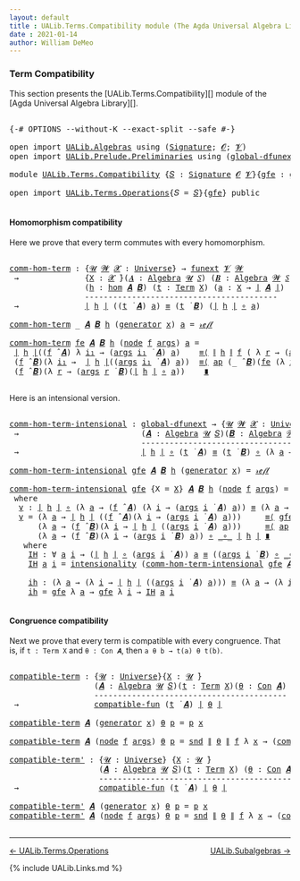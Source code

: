 ```yaml
---
layout: default
title : UALib.Terms.Compatibility module (The Agda Universal Algebra Library)
date : 2021-01-14
author: William DeMeo
---
```


### <a id="term-compatibility">Term Compatibility</a>

This section presents the [UALib.Terms.Compatibility][] module of the [Agda Universal Algebra Library][].

<pre class="Agda">

<a id="320" class="Symbol">{-#</a> <a id="324" class="Keyword">OPTIONS</a> <a id="332" class="Pragma">--without-K</a> <a id="344" class="Pragma">--exact-split</a> <a id="358" class="Pragma">--safe</a> <a id="365" class="Symbol">#-}</a>

<a id="370" class="Keyword">open</a> <a id="375" class="Keyword">import</a> <a id="382" href="UALib.Algebras.html" class="Module">UALib.Algebras</a> <a id="397" class="Keyword">using</a> <a id="403" class="Symbol">(</a><a id="404" href="UALib.Algebras.Signatures.html#1377" class="Function">Signature</a><a id="413" class="Symbol">;</a> <a id="415" href="universes.html#613" class="Generalizable">𝓞</a><a id="416" class="Symbol">;</a> <a id="418" href="universes.html#617" class="Generalizable">𝓥</a><a id="419" class="Symbol">)</a>
<a id="421" class="Keyword">open</a> <a id="426" class="Keyword">import</a> <a id="433" href="UALib.Prelude.Preliminaries.html" class="Module">UALib.Prelude.Preliminaries</a> <a id="461" class="Keyword">using</a> <a id="467" class="Symbol">(</a><a id="468" href="MGS-Subsingleton-Theorems.html#3468" class="Function">global-dfunext</a><a id="482" class="Symbol">)</a>

<a id="485" class="Keyword">module</a> <a id="492" href="UALib.Terms.Compatibility.html" class="Module">UALib.Terms.Compatibility</a> <a id="518" class="Symbol">{</a><a id="519" href="UALib.Terms.Compatibility.html#519" class="Bound">𝑆</a> <a id="521" class="Symbol">:</a> <a id="523" href="UALib.Algebras.Signatures.html#1377" class="Function">Signature</a> <a id="533" href="universes.html#613" class="Generalizable">𝓞</a> <a id="535" href="universes.html#617" class="Generalizable">𝓥</a><a id="536" class="Symbol">}{</a><a id="538" href="UALib.Terms.Compatibility.html#538" class="Bound">gfe</a> <a id="542" class="Symbol">:</a> <a id="544" href="MGS-Subsingleton-Theorems.html#3468" class="Function">global-dfunext</a><a id="558" class="Symbol">}</a> <a id="560" class="Keyword">where</a>

<a id="567" class="Keyword">open</a> <a id="572" class="Keyword">import</a> <a id="579" href="UALib.Terms.Operations.html" class="Module">UALib.Terms.Operations</a><a id="601" class="Symbol">{</a><a id="602" class="Argument">𝑆</a> <a id="604" class="Symbol">=</a> <a id="606" href="UALib.Terms.Compatibility.html#519" class="Bound">𝑆</a><a id="607" class="Symbol">}{</a><a id="609" href="UALib.Terms.Compatibility.html#538" class="Bound">gfe</a><a id="612" class="Symbol">}</a> <a id="614" class="Keyword">public</a>

</pre>



#### <a id="homomorphism compatibility">Homomorphism compatibility</a>

Here we prove that every term commutes with every homomorphism.

<pre class="Agda">

<a id="comm-hom-term"></a><a id="787" href="UALib.Terms.Compatibility.html#787" class="Function">comm-hom-term</a> <a id="801" class="Symbol">:</a> <a id="803" class="Symbol">{</a><a id="804" href="UALib.Terms.Compatibility.html#804" class="Bound">𝓤</a> <a id="806" href="UALib.Terms.Compatibility.html#806" class="Bound">𝓦</a> <a id="808" href="UALib.Terms.Compatibility.html#808" class="Bound">𝓧</a> <a id="810" class="Symbol">:</a> <a id="812" href="universes.html#551" class="Function">Universe</a><a id="820" class="Symbol">}</a> <a id="822" class="Symbol">→</a> <a id="824" href="MGS-FunExt-from-Univalence.html#393" class="Function">funext</a> <a id="831" href="UALib.Terms.Compatibility.html#535" class="Bound">𝓥</a> <a id="833" href="UALib.Terms.Compatibility.html#806" class="Bound">𝓦</a>
 <a id="836" class="Symbol">→</a>              <a id="851" class="Symbol">{</a><a id="852" href="UALib.Terms.Compatibility.html#852" class="Bound">X</a> <a id="854" class="Symbol">:</a> <a id="856" href="UALib.Terms.Compatibility.html#808" class="Bound">𝓧</a> <a id="858" href="universes.html#758" class="Function Operator">̇</a><a id="859" class="Symbol">}(</a><a id="861" href="UALib.Terms.Compatibility.html#861" class="Bound">𝑨</a> <a id="863" class="Symbol">:</a> <a id="865" href="UALib.Algebras.Algebras.html#771" class="Function">Algebra</a> <a id="873" href="UALib.Terms.Compatibility.html#804" class="Bound">𝓤</a> <a id="875" href="UALib.Terms.Compatibility.html#519" class="Bound">𝑆</a><a id="876" class="Symbol">)</a> <a id="878" class="Symbol">(</a><a id="879" href="UALib.Terms.Compatibility.html#879" class="Bound">𝑩</a> <a id="881" class="Symbol">:</a> <a id="883" href="UALib.Algebras.Algebras.html#771" class="Function">Algebra</a> <a id="891" href="UALib.Terms.Compatibility.html#806" class="Bound">𝓦</a> <a id="893" href="UALib.Terms.Compatibility.html#519" class="Bound">𝑆</a><a id="894" class="Symbol">)</a>
                <a id="912" class="Symbol">(</a><a id="913" href="UALib.Terms.Compatibility.html#913" class="Bound">h</a> <a id="915" class="Symbol">:</a> <a id="917" href="UALib.Homomorphisms.Basic.html#2319" class="Function">hom</a> <a id="921" href="UALib.Terms.Compatibility.html#861" class="Bound">𝑨</a> <a id="923" href="UALib.Terms.Compatibility.html#879" class="Bound">𝑩</a><a id="924" class="Symbol">)</a> <a id="926" class="Symbol">(</a><a id="927" href="UALib.Terms.Compatibility.html#927" class="Bound">t</a> <a id="929" class="Symbol">:</a> <a id="931" href="UALib.Terms.Basic.html#2364" class="Datatype">Term</a> <a id="936" href="UALib.Terms.Compatibility.html#852" class="Bound">X</a><a id="937" class="Symbol">)</a> <a id="939" class="Symbol">(</a><a id="940" href="UALib.Terms.Compatibility.html#940" class="Bound">a</a> <a id="942" class="Symbol">:</a> <a id="944" href="UALib.Terms.Compatibility.html#852" class="Bound">X</a> <a id="946" class="Symbol">→</a> <a id="948" href="UALib.Prelude.Preliminaries.html#11659" class="Function Operator">∣</a> <a id="950" href="UALib.Terms.Compatibility.html#861" class="Bound">𝑨</a> <a id="952" href="UALib.Prelude.Preliminaries.html#11659" class="Function Operator">∣</a><a id="953" class="Symbol">)</a>
                <a id="971" class="Comment">-----------------------------------------</a>
 <a id="1014" class="Symbol">→</a>              <a id="1029" href="UALib.Prelude.Preliminaries.html#11659" class="Function Operator">∣</a> <a id="1031" href="UALib.Terms.Compatibility.html#913" class="Bound">h</a> <a id="1033" href="UALib.Prelude.Preliminaries.html#11659" class="Function Operator">∣</a> <a id="1035" class="Symbol">((</a><a id="1037" href="UALib.Terms.Compatibility.html#927" class="Bound">t</a> <a id="1039" href="UALib.Terms.Operations.html#1284" class="Function Operator">̇</a> <a id="1041" href="UALib.Terms.Compatibility.html#861" class="Bound">𝑨</a><a id="1042" class="Symbol">)</a> <a id="1044" href="UALib.Terms.Compatibility.html#940" class="Bound">a</a><a id="1045" class="Symbol">)</a> <a id="1047" href="UALib.Prelude.Preliminaries.html#5556" class="Datatype Operator">≡</a> <a id="1049" class="Symbol">(</a><a id="1050" href="UALib.Terms.Compatibility.html#927" class="Bound">t</a> <a id="1052" href="UALib.Terms.Operations.html#1284" class="Function Operator">̇</a> <a id="1054" href="UALib.Terms.Compatibility.html#879" class="Bound">𝑩</a><a id="1055" class="Symbol">)</a> <a id="1057" class="Symbol">(</a><a id="1058" href="UALib.Prelude.Preliminaries.html#11659" class="Function Operator">∣</a> <a id="1060" href="UALib.Terms.Compatibility.html#913" class="Bound">h</a> <a id="1062" href="UALib.Prelude.Preliminaries.html#11659" class="Function Operator">∣</a> <a id="1064" href="MGS-MLTT.html#3813" class="Function Operator">∘</a> <a id="1066" href="UALib.Terms.Compatibility.html#940" class="Bound">a</a><a id="1067" class="Symbol">)</a>

<a id="1070" href="UALib.Terms.Compatibility.html#787" class="Function">comm-hom-term</a> <a id="1084" class="Symbol">_</a> <a id="1086" href="UALib.Terms.Compatibility.html#1086" class="Bound">𝑨</a> <a id="1088" href="UALib.Terms.Compatibility.html#1088" class="Bound">𝑩</a> <a id="1090" href="UALib.Terms.Compatibility.html#1090" class="Bound">h</a> <a id="1092" class="Symbol">(</a><a id="1093" href="UALib.Terms.Basic.html#2412" class="InductiveConstructor">generator</a> <a id="1103" href="UALib.Terms.Compatibility.html#1103" class="Bound">x</a><a id="1104" class="Symbol">)</a> <a id="1106" href="UALib.Terms.Compatibility.html#1106" class="Bound">a</a> <a id="1108" class="Symbol">=</a> <a id="1110" href="UALib.Prelude.Preliminaries.html#5570" class="InductiveConstructor">𝓇ℯ𝒻𝓁</a>

<a id="1116" href="UALib.Terms.Compatibility.html#787" class="Function">comm-hom-term</a> <a id="1130" href="UALib.Terms.Compatibility.html#1130" class="Bound">fe</a> <a id="1133" href="UALib.Terms.Compatibility.html#1133" class="Bound">𝑨</a> <a id="1135" href="UALib.Terms.Compatibility.html#1135" class="Bound">𝑩</a> <a id="1137" href="UALib.Terms.Compatibility.html#1137" class="Bound">h</a> <a id="1139" class="Symbol">(</a><a id="1140" href="UALib.Terms.Basic.html#2437" class="InductiveConstructor">node</a> <a id="1145" href="UALib.Terms.Compatibility.html#1145" class="Bound">f</a> <a id="1147" href="UALib.Terms.Compatibility.html#1147" class="Bound">args</a><a id="1151" class="Symbol">)</a> <a id="1153" href="UALib.Terms.Compatibility.html#1153" class="Bound">a</a> <a id="1155" class="Symbol">=</a>
 <a id="1158" href="UALib.Prelude.Preliminaries.html#11659" class="Function Operator">∣</a> <a id="1160" href="UALib.Terms.Compatibility.html#1137" class="Bound">h</a> <a id="1162" href="UALib.Prelude.Preliminaries.html#11659" class="Function Operator">∣</a><a id="1163" class="Symbol">((</a><a id="1165" href="UALib.Terms.Compatibility.html#1145" class="Bound">f</a> <a id="1167" href="UALib.Algebras.Algebras.html#2921" class="Function Operator">̂</a> <a id="1169" href="UALib.Terms.Compatibility.html#1133" class="Bound">𝑨</a><a id="1170" class="Symbol">)</a> <a id="1172" class="Symbol">λ</a> <a id="1174" href="UALib.Terms.Compatibility.html#1174" class="Bound">i₁</a> <a id="1177" class="Symbol">→</a> <a id="1179" class="Symbol">(</a><a id="1180" href="UALib.Terms.Compatibility.html#1147" class="Bound">args</a> <a id="1185" href="UALib.Terms.Compatibility.html#1174" class="Bound">i₁</a> <a id="1188" href="UALib.Terms.Operations.html#1284" class="Function Operator">̇</a> <a id="1190" href="UALib.Terms.Compatibility.html#1133" class="Bound">𝑨</a><a id="1191" class="Symbol">)</a> <a id="1193" href="UALib.Terms.Compatibility.html#1153" class="Bound">a</a><a id="1194" class="Symbol">)</a>    <a id="1199" href="MGS-MLTT.html#5997" class="Function Operator">≡⟨</a> <a id="1202" href="UALib.Prelude.Preliminaries.html#11740" class="Function Operator">∥</a> <a id="1204" href="UALib.Terms.Compatibility.html#1137" class="Bound">h</a> <a id="1206" href="UALib.Prelude.Preliminaries.html#11740" class="Function Operator">∥</a> <a id="1208" href="UALib.Terms.Compatibility.html#1145" class="Bound">f</a> <a id="1210" class="Symbol">(</a> <a id="1212" class="Symbol">λ</a> <a id="1214" href="UALib.Terms.Compatibility.html#1214" class="Bound">r</a> <a id="1216" class="Symbol">→</a> <a id="1218" class="Symbol">(</a><a id="1219" href="UALib.Terms.Compatibility.html#1147" class="Bound">args</a> <a id="1224" href="UALib.Terms.Compatibility.html#1214" class="Bound">r</a> <a id="1226" href="UALib.Terms.Operations.html#1284" class="Function Operator">̇</a> <a id="1228" href="UALib.Terms.Compatibility.html#1133" class="Bound">𝑨</a><a id="1229" class="Symbol">)</a> <a id="1231" href="UALib.Terms.Compatibility.html#1153" class="Bound">a</a> <a id="1233" class="Symbol">)</a> <a id="1235" href="MGS-MLTT.html#5997" class="Function Operator">⟩</a>
 <a id="1238" class="Symbol">(</a><a id="1239" href="UALib.Terms.Compatibility.html#1145" class="Bound">f</a> <a id="1241" href="UALib.Algebras.Algebras.html#2921" class="Function Operator">̂</a> <a id="1243" href="UALib.Terms.Compatibility.html#1135" class="Bound">𝑩</a><a id="1244" class="Symbol">)(λ</a> <a id="1248" href="UALib.Terms.Compatibility.html#1248" class="Bound">i₁</a> <a id="1251" class="Symbol">→</a>  <a id="1254" href="UALib.Prelude.Preliminaries.html#11659" class="Function Operator">∣</a> <a id="1256" href="UALib.Terms.Compatibility.html#1137" class="Bound">h</a> <a id="1258" href="UALib.Prelude.Preliminaries.html#11659" class="Function Operator">∣</a><a id="1259" class="Symbol">((</a><a id="1261" href="UALib.Terms.Compatibility.html#1147" class="Bound">args</a> <a id="1266" href="UALib.Terms.Compatibility.html#1248" class="Bound">i₁</a> <a id="1269" href="UALib.Terms.Operations.html#1284" class="Function Operator">̇</a> <a id="1271" href="UALib.Terms.Compatibility.html#1133" class="Bound">𝑨</a><a id="1272" class="Symbol">)</a> <a id="1274" href="UALib.Terms.Compatibility.html#1153" class="Bound">a</a><a id="1275" class="Symbol">))</a>  <a id="1279" href="MGS-MLTT.html#5997" class="Function Operator">≡⟨</a> <a id="1282" href="MGS-MLTT.html#6613" class="Function">ap</a> <a id="1285" class="Symbol">(_</a> <a id="1288" href="UALib.Algebras.Algebras.html#2921" class="Function Operator">̂</a> <a id="1290" href="UALib.Terms.Compatibility.html#1135" class="Bound">𝑩</a><a id="1291" class="Symbol">)(</a><a id="1293" href="UALib.Terms.Compatibility.html#1130" class="Bound">fe</a> <a id="1296" class="Symbol">(λ</a> <a id="1299" href="UALib.Terms.Compatibility.html#1299" class="Bound">i₁</a> <a id="1302" class="Symbol">→</a> <a id="1304" href="UALib.Terms.Compatibility.html#787" class="Function">comm-hom-term</a> <a id="1318" href="UALib.Terms.Compatibility.html#1130" class="Bound">fe</a> <a id="1321" href="UALib.Terms.Compatibility.html#1133" class="Bound">𝑨</a> <a id="1323" href="UALib.Terms.Compatibility.html#1135" class="Bound">𝑩</a> <a id="1325" href="UALib.Terms.Compatibility.html#1137" class="Bound">h</a> <a id="1327" class="Symbol">(</a><a id="1328" href="UALib.Terms.Compatibility.html#1147" class="Bound">args</a> <a id="1333" href="UALib.Terms.Compatibility.html#1299" class="Bound">i₁</a><a id="1335" class="Symbol">)</a> <a id="1337" href="UALib.Terms.Compatibility.html#1153" class="Bound">a</a><a id="1338" class="Symbol">))</a><a id="1340" href="MGS-MLTT.html#5997" class="Function Operator">⟩</a>
 <a id="1343" class="Symbol">(</a><a id="1344" href="UALib.Terms.Compatibility.html#1145" class="Bound">f</a> <a id="1346" href="UALib.Algebras.Algebras.html#2921" class="Function Operator">̂</a> <a id="1348" href="UALib.Terms.Compatibility.html#1135" class="Bound">𝑩</a><a id="1349" class="Symbol">)(λ</a> <a id="1353" href="UALib.Terms.Compatibility.html#1353" class="Bound">r</a> <a id="1355" class="Symbol">→</a> <a id="1357" class="Symbol">(</a><a id="1358" href="UALib.Terms.Compatibility.html#1147" class="Bound">args</a> <a id="1363" href="UALib.Terms.Compatibility.html#1353" class="Bound">r</a> <a id="1365" href="UALib.Terms.Operations.html#1284" class="Function Operator">̇</a> <a id="1367" href="UALib.Terms.Compatibility.html#1135" class="Bound">𝑩</a><a id="1368" class="Symbol">)(</a><a id="1370" href="UALib.Prelude.Preliminaries.html#11659" class="Function Operator">∣</a> <a id="1372" href="UALib.Terms.Compatibility.html#1137" class="Bound">h</a> <a id="1374" href="UALib.Prelude.Preliminaries.html#11659" class="Function Operator">∣</a> <a id="1376" href="MGS-MLTT.html#3813" class="Function Operator">∘</a> <a id="1378" href="UALib.Terms.Compatibility.html#1153" class="Bound">a</a><a id="1379" class="Symbol">))</a>    <a id="1385" href="MGS-MLTT.html#6079" class="Function Operator">∎</a>

</pre>

Here is an intensional version.

<pre class="Agda">

<a id="comm-hom-term-intensional"></a><a id="1447" href="UALib.Terms.Compatibility.html#1447" class="Function">comm-hom-term-intensional</a> <a id="1473" class="Symbol">:</a> <a id="1475" href="MGS-Subsingleton-Theorems.html#3468" class="Function">global-dfunext</a> <a id="1490" class="Symbol">→</a> <a id="1492" class="Symbol">{</a><a id="1493" href="UALib.Terms.Compatibility.html#1493" class="Bound">𝓤</a> <a id="1495" href="UALib.Terms.Compatibility.html#1495" class="Bound">𝓦</a> <a id="1497" href="UALib.Terms.Compatibility.html#1497" class="Bound">𝓧</a> <a id="1499" class="Symbol">:</a> <a id="1501" href="universes.html#551" class="Function">Universe</a><a id="1509" class="Symbol">}{</a><a id="1511" href="UALib.Terms.Compatibility.html#1511" class="Bound">X</a> <a id="1513" class="Symbol">:</a> <a id="1515" href="UALib.Terms.Compatibility.html#1497" class="Bound">𝓧</a> <a id="1517" href="universes.html#758" class="Function Operator">̇</a><a id="1518" class="Symbol">}</a>
 <a id="1521" class="Symbol">→</a>                          <a id="1548" class="Symbol">(</a><a id="1549" href="UALib.Terms.Compatibility.html#1549" class="Bound">𝑨</a> <a id="1551" class="Symbol">:</a> <a id="1553" href="UALib.Algebras.Algebras.html#771" class="Function">Algebra</a> <a id="1561" href="UALib.Terms.Compatibility.html#1493" class="Bound">𝓤</a> <a id="1563" href="UALib.Terms.Compatibility.html#519" class="Bound">𝑆</a><a id="1564" class="Symbol">)(</a><a id="1566" href="UALib.Terms.Compatibility.html#1566" class="Bound">𝑩</a> <a id="1568" class="Symbol">:</a> <a id="1570" href="UALib.Algebras.Algebras.html#771" class="Function">Algebra</a> <a id="1578" href="UALib.Terms.Compatibility.html#1495" class="Bound">𝓦</a> <a id="1580" href="UALib.Terms.Compatibility.html#519" class="Bound">𝑆</a><a id="1581" class="Symbol">)(</a><a id="1583" href="UALib.Terms.Compatibility.html#1583" class="Bound">h</a> <a id="1585" class="Symbol">:</a> <a id="1587" href="UALib.Homomorphisms.Basic.html#2319" class="Function">hom</a> <a id="1591" href="UALib.Terms.Compatibility.html#1549" class="Bound">𝑨</a> <a id="1593" href="UALib.Terms.Compatibility.html#1566" class="Bound">𝑩</a><a id="1594" class="Symbol">)(</a><a id="1596" href="UALib.Terms.Compatibility.html#1596" class="Bound">t</a> <a id="1598" class="Symbol">:</a> <a id="1600" href="UALib.Terms.Basic.html#2364" class="Datatype">Term</a> <a id="1605" href="UALib.Terms.Compatibility.html#1511" class="Bound">X</a><a id="1606" class="Symbol">)</a>
                            <a id="1636" class="Comment">-------------------------------------------------------------</a>
 <a id="1699" class="Symbol">→</a>                          <a id="1726" href="UALib.Prelude.Preliminaries.html#11659" class="Function Operator">∣</a> <a id="1728" href="UALib.Terms.Compatibility.html#1583" class="Bound">h</a> <a id="1730" href="UALib.Prelude.Preliminaries.html#11659" class="Function Operator">∣</a> <a id="1732" href="MGS-MLTT.html#3813" class="Function Operator">∘</a> <a id="1734" class="Symbol">(</a><a id="1735" href="UALib.Terms.Compatibility.html#1596" class="Bound">t</a> <a id="1737" href="UALib.Terms.Operations.html#1284" class="Function Operator">̇</a> <a id="1739" href="UALib.Terms.Compatibility.html#1549" class="Bound">𝑨</a><a id="1740" class="Symbol">)</a> <a id="1742" href="UALib.Prelude.Preliminaries.html#5556" class="Datatype Operator">≡</a> <a id="1744" class="Symbol">(</a><a id="1745" href="UALib.Terms.Compatibility.html#1596" class="Bound">t</a> <a id="1747" href="UALib.Terms.Operations.html#1284" class="Function Operator">̇</a> <a id="1749" href="UALib.Terms.Compatibility.html#1566" class="Bound">𝑩</a><a id="1750" class="Symbol">)</a> <a id="1752" href="MGS-MLTT.html#3813" class="Function Operator">∘</a> <a id="1754" class="Symbol">(λ</a> <a id="1757" href="UALib.Terms.Compatibility.html#1757" class="Bound">a</a> <a id="1759" class="Symbol">→</a> <a id="1761" href="UALib.Prelude.Preliminaries.html#11659" class="Function Operator">∣</a> <a id="1763" href="UALib.Terms.Compatibility.html#1583" class="Bound">h</a> <a id="1765" href="UALib.Prelude.Preliminaries.html#11659" class="Function Operator">∣</a> <a id="1767" href="MGS-MLTT.html#3813" class="Function Operator">∘</a> <a id="1769" href="UALib.Terms.Compatibility.html#1757" class="Bound">a</a><a id="1770" class="Symbol">)</a>

<a id="1773" href="UALib.Terms.Compatibility.html#1447" class="Function">comm-hom-term-intensional</a> <a id="1799" href="UALib.Terms.Compatibility.html#1799" class="Bound">gfe</a> <a id="1803" href="UALib.Terms.Compatibility.html#1803" class="Bound">𝑨</a> <a id="1805" href="UALib.Terms.Compatibility.html#1805" class="Bound">𝑩</a> <a id="1807" href="UALib.Terms.Compatibility.html#1807" class="Bound">h</a> <a id="1809" class="Symbol">(</a><a id="1810" href="UALib.Terms.Basic.html#2412" class="InductiveConstructor">generator</a> <a id="1820" href="UALib.Terms.Compatibility.html#1820" class="Bound">x</a><a id="1821" class="Symbol">)</a> <a id="1823" class="Symbol">=</a> <a id="1825" href="UALib.Prelude.Preliminaries.html#5570" class="InductiveConstructor">𝓇ℯ𝒻𝓁</a>

<a id="1831" href="UALib.Terms.Compatibility.html#1447" class="Function">comm-hom-term-intensional</a> <a id="1857" href="UALib.Terms.Compatibility.html#1857" class="Bound">gfe</a> <a id="1861" class="Symbol">{</a><a id="1862" class="Argument">X</a> <a id="1864" class="Symbol">=</a> <a id="1866" href="UALib.Terms.Compatibility.html#1866" class="Bound">X</a><a id="1867" class="Symbol">}</a> <a id="1869" href="UALib.Terms.Compatibility.html#1869" class="Bound">𝑨</a> <a id="1871" href="UALib.Terms.Compatibility.html#1871" class="Bound">𝑩</a> <a id="1873" href="UALib.Terms.Compatibility.html#1873" class="Bound">h</a> <a id="1875" class="Symbol">(</a><a id="1876" href="UALib.Terms.Basic.html#2437" class="InductiveConstructor">node</a> <a id="1881" href="UALib.Terms.Compatibility.html#1881" class="Bound">f</a> <a id="1883" href="UALib.Terms.Compatibility.html#1883" class="Bound">args</a><a id="1887" class="Symbol">)</a> <a id="1889" class="Symbol">=</a> <a id="1891" href="UALib.Terms.Compatibility.html#1902" class="Function">γ</a>
 <a id="1894" class="Keyword">where</a>
  <a id="1902" href="UALib.Terms.Compatibility.html#1902" class="Function">γ</a> <a id="1904" class="Symbol">:</a> <a id="1906" href="UALib.Prelude.Preliminaries.html#11659" class="Function Operator">∣</a> <a id="1908" href="UALib.Terms.Compatibility.html#1873" class="Bound">h</a> <a id="1910" href="UALib.Prelude.Preliminaries.html#11659" class="Function Operator">∣</a> <a id="1912" href="MGS-MLTT.html#3813" class="Function Operator">∘</a> <a id="1914" class="Symbol">(λ</a> <a id="1917" href="UALib.Terms.Compatibility.html#1917" class="Bound">a</a> <a id="1919" class="Symbol">→</a> <a id="1921" class="Symbol">(</a><a id="1922" href="UALib.Terms.Compatibility.html#1881" class="Bound">f</a> <a id="1924" href="UALib.Algebras.Algebras.html#2921" class="Function Operator">̂</a> <a id="1926" href="UALib.Terms.Compatibility.html#1869" class="Bound">𝑨</a><a id="1927" class="Symbol">)</a> <a id="1929" class="Symbol">(λ</a> <a id="1932" href="UALib.Terms.Compatibility.html#1932" class="Bound">i</a> <a id="1934" class="Symbol">→</a> <a id="1936" class="Symbol">(</a><a id="1937" href="UALib.Terms.Compatibility.html#1883" class="Bound">args</a> <a id="1942" href="UALib.Terms.Compatibility.html#1932" class="Bound">i</a> <a id="1944" href="UALib.Terms.Operations.html#1284" class="Function Operator">̇</a> <a id="1946" href="UALib.Terms.Compatibility.html#1869" class="Bound">𝑨</a><a id="1947" class="Symbol">)</a> <a id="1949" href="UALib.Terms.Compatibility.html#1917" class="Bound">a</a><a id="1950" class="Symbol">))</a> <a id="1953" href="UALib.Prelude.Preliminaries.html#5556" class="Datatype Operator">≡</a> <a id="1955" class="Symbol">(λ</a> <a id="1958" href="UALib.Terms.Compatibility.html#1958" class="Bound">a</a> <a id="1960" class="Symbol">→</a> <a id="1962" class="Symbol">(</a><a id="1963" href="UALib.Terms.Compatibility.html#1881" class="Bound">f</a> <a id="1965" href="UALib.Algebras.Algebras.html#2921" class="Function Operator">̂</a> <a id="1967" href="UALib.Terms.Compatibility.html#1871" class="Bound">𝑩</a><a id="1968" class="Symbol">)(λ</a> <a id="1972" href="UALib.Terms.Compatibility.html#1972" class="Bound">i</a> <a id="1974" class="Symbol">→</a> <a id="1976" class="Symbol">(</a><a id="1977" href="UALib.Terms.Compatibility.html#1883" class="Bound">args</a> <a id="1982" href="UALib.Terms.Compatibility.html#1972" class="Bound">i</a> <a id="1984" href="UALib.Terms.Operations.html#1284" class="Function Operator">̇</a> <a id="1986" href="UALib.Terms.Compatibility.html#1871" class="Bound">𝑩</a><a id="1987" class="Symbol">)</a> <a id="1989" href="UALib.Terms.Compatibility.html#1958" class="Bound">a</a><a id="1990" class="Symbol">))</a> <a id="1993" href="MGS-MLTT.html#3813" class="Function Operator">∘</a> <a id="1995" href="MGS-MLTT.html#3813" class="Function Operator">_∘_</a> <a id="1999" href="UALib.Prelude.Preliminaries.html#11659" class="Function Operator">∣</a> <a id="2001" href="UALib.Terms.Compatibility.html#1873" class="Bound">h</a> <a id="2003" href="UALib.Prelude.Preliminaries.html#11659" class="Function Operator">∣</a>
  <a id="2007" href="UALib.Terms.Compatibility.html#1902" class="Function">γ</a> <a id="2009" class="Symbol">=</a> <a id="2011" class="Symbol">(λ</a> <a id="2014" href="UALib.Terms.Compatibility.html#2014" class="Bound">a</a> <a id="2016" class="Symbol">→</a> <a id="2018" href="UALib.Prelude.Preliminaries.html#11659" class="Function Operator">∣</a> <a id="2020" href="UALib.Terms.Compatibility.html#1873" class="Bound">h</a> <a id="2022" href="UALib.Prelude.Preliminaries.html#11659" class="Function Operator">∣</a> <a id="2024" class="Symbol">((</a><a id="2026" href="UALib.Terms.Compatibility.html#1881" class="Bound">f</a> <a id="2028" href="UALib.Algebras.Algebras.html#2921" class="Function Operator">̂</a> <a id="2030" href="UALib.Terms.Compatibility.html#1869" class="Bound">𝑨</a><a id="2031" class="Symbol">)(λ</a> <a id="2035" href="UALib.Terms.Compatibility.html#2035" class="Bound">i</a> <a id="2037" class="Symbol">→</a> <a id="2039" class="Symbol">(</a><a id="2040" href="UALib.Terms.Compatibility.html#1883" class="Bound">args</a> <a id="2045" href="UALib.Terms.Compatibility.html#2035" class="Bound">i</a> <a id="2047" href="UALib.Terms.Operations.html#1284" class="Function Operator">̇</a> <a id="2049" href="UALib.Terms.Compatibility.html#1869" class="Bound">𝑨</a><a id="2050" class="Symbol">)</a> <a id="2052" href="UALib.Terms.Compatibility.html#2014" class="Bound">a</a><a id="2053" class="Symbol">)))</a>     <a id="2061" href="MGS-MLTT.html#5997" class="Function Operator">≡⟨</a> <a id="2064" href="UALib.Terms.Compatibility.html#1857" class="Bound">gfe</a> <a id="2068" class="Symbol">(λ</a> <a id="2071" href="UALib.Terms.Compatibility.html#2071" class="Bound">a</a> <a id="2073" class="Symbol">→</a> <a id="2075" href="UALib.Prelude.Preliminaries.html#11740" class="Function Operator">∥</a> <a id="2077" href="UALib.Terms.Compatibility.html#1873" class="Bound">h</a> <a id="2079" href="UALib.Prelude.Preliminaries.html#11740" class="Function Operator">∥</a> <a id="2081" href="UALib.Terms.Compatibility.html#1881" class="Bound">f</a> <a id="2083" class="Symbol">(</a> <a id="2085" class="Symbol">λ</a> <a id="2087" href="UALib.Terms.Compatibility.html#2087" class="Bound">r</a> <a id="2089" class="Symbol">→</a> <a id="2091" class="Symbol">(</a><a id="2092" href="UALib.Terms.Compatibility.html#1883" class="Bound">args</a> <a id="2097" href="UALib.Terms.Compatibility.html#2087" class="Bound">r</a> <a id="2099" href="UALib.Terms.Operations.html#1284" class="Function Operator">̇</a> <a id="2101" href="UALib.Terms.Compatibility.html#1869" class="Bound">𝑨</a><a id="2102" class="Symbol">)</a> <a id="2104" href="UALib.Terms.Compatibility.html#2071" class="Bound">a</a> <a id="2106" class="Symbol">))</a> <a id="2109" href="MGS-MLTT.html#5997" class="Function Operator">⟩</a>
      <a id="2117" class="Symbol">(λ</a> <a id="2120" href="UALib.Terms.Compatibility.html#2120" class="Bound">a</a> <a id="2122" class="Symbol">→</a> <a id="2124" class="Symbol">(</a><a id="2125" href="UALib.Terms.Compatibility.html#1881" class="Bound">f</a> <a id="2127" href="UALib.Algebras.Algebras.html#2921" class="Function Operator">̂</a> <a id="2129" href="UALib.Terms.Compatibility.html#1871" class="Bound">𝑩</a><a id="2130" class="Symbol">)(λ</a> <a id="2134" href="UALib.Terms.Compatibility.html#2134" class="Bound">i</a> <a id="2136" class="Symbol">→</a> <a id="2138" href="UALib.Prelude.Preliminaries.html#11659" class="Function Operator">∣</a> <a id="2140" href="UALib.Terms.Compatibility.html#1873" class="Bound">h</a> <a id="2142" href="UALib.Prelude.Preliminaries.html#11659" class="Function Operator">∣</a> <a id="2144" class="Symbol">((</a><a id="2146" href="UALib.Terms.Compatibility.html#1883" class="Bound">args</a> <a id="2151" href="UALib.Terms.Compatibility.html#2134" class="Bound">i</a> <a id="2153" href="UALib.Terms.Operations.html#1284" class="Function Operator">̇</a> <a id="2155" href="UALib.Terms.Compatibility.html#1869" class="Bound">𝑨</a><a id="2156" class="Symbol">)</a> <a id="2158" href="UALib.Terms.Compatibility.html#2120" class="Bound">a</a><a id="2159" class="Symbol">)))</a>     <a id="2167" href="MGS-MLTT.html#5997" class="Function Operator">≡⟨</a> <a id="2170" href="MGS-MLTT.html#6613" class="Function">ap</a> <a id="2173" class="Symbol">(λ</a> <a id="2176" href="UALib.Terms.Compatibility.html#2176" class="Bound">-</a> <a id="2178" class="Symbol">→</a> <a id="2180" class="Symbol">(λ</a> <a id="2183" href="UALib.Terms.Compatibility.html#2183" class="Bound">a</a> <a id="2185" class="Symbol">→</a> <a id="2187" class="Symbol">(</a><a id="2188" href="UALib.Terms.Compatibility.html#1881" class="Bound">f</a> <a id="2190" href="UALib.Algebras.Algebras.html#2921" class="Function Operator">̂</a> <a id="2192" href="UALib.Terms.Compatibility.html#1871" class="Bound">𝑩</a><a id="2193" class="Symbol">)(</a><a id="2195" href="UALib.Terms.Compatibility.html#2176" class="Bound">-</a> <a id="2197" href="UALib.Terms.Compatibility.html#2183" class="Bound">a</a><a id="2198" class="Symbol">)))</a> <a id="2202" href="UALib.Terms.Compatibility.html#2429" class="Function">ih</a> <a id="2205" href="MGS-MLTT.html#5997" class="Function Operator">⟩</a>
      <a id="2213" class="Symbol">(λ</a> <a id="2216" href="UALib.Terms.Compatibility.html#2216" class="Bound">a</a> <a id="2218" class="Symbol">→</a> <a id="2220" class="Symbol">(</a><a id="2221" href="UALib.Terms.Compatibility.html#1881" class="Bound">f</a> <a id="2223" href="UALib.Algebras.Algebras.html#2921" class="Function Operator">̂</a> <a id="2225" href="UALib.Terms.Compatibility.html#1871" class="Bound">𝑩</a><a id="2226" class="Symbol">)(λ</a> <a id="2230" href="UALib.Terms.Compatibility.html#2230" class="Bound">i</a> <a id="2232" class="Symbol">→</a> <a id="2234" class="Symbol">(</a><a id="2235" href="UALib.Terms.Compatibility.html#1883" class="Bound">args</a> <a id="2240" href="UALib.Terms.Compatibility.html#2230" class="Bound">i</a> <a id="2242" href="UALib.Terms.Operations.html#1284" class="Function Operator">̇</a> <a id="2244" href="UALib.Terms.Compatibility.html#1871" class="Bound">𝑩</a><a id="2245" class="Symbol">)</a> <a id="2247" href="UALib.Terms.Compatibility.html#2216" class="Bound">a</a><a id="2248" class="Symbol">))</a> <a id="2251" href="MGS-MLTT.html#3813" class="Function Operator">∘</a> <a id="2253" href="MGS-MLTT.html#3813" class="Function Operator">_∘_</a> <a id="2257" href="UALib.Prelude.Preliminaries.html#11659" class="Function Operator">∣</a> <a id="2259" href="UALib.Terms.Compatibility.html#1873" class="Bound">h</a> <a id="2261" href="UALib.Prelude.Preliminaries.html#11659" class="Function Operator">∣</a> <a id="2263" href="MGS-MLTT.html#6079" class="Function Operator">∎</a>
   <a id="2268" class="Keyword">where</a>
    <a id="2278" href="UALib.Terms.Compatibility.html#2278" class="Function">IH</a> <a id="2281" class="Symbol">:</a> <a id="2283" class="Symbol">∀</a> <a id="2285" href="UALib.Terms.Compatibility.html#2285" class="Bound">a</a> <a id="2287" href="UALib.Terms.Compatibility.html#2287" class="Bound">i</a> <a id="2289" class="Symbol">→</a> <a id="2291" class="Symbol">(</a><a id="2292" href="UALib.Prelude.Preliminaries.html#11659" class="Function Operator">∣</a> <a id="2294" href="UALib.Terms.Compatibility.html#1873" class="Bound">h</a> <a id="2296" href="UALib.Prelude.Preliminaries.html#11659" class="Function Operator">∣</a> <a id="2298" href="MGS-MLTT.html#3813" class="Function Operator">∘</a> <a id="2300" class="Symbol">(</a><a id="2301" href="UALib.Terms.Compatibility.html#1883" class="Bound">args</a> <a id="2306" href="UALib.Terms.Compatibility.html#2287" class="Bound">i</a> <a id="2308" href="UALib.Terms.Operations.html#1284" class="Function Operator">̇</a> <a id="2310" href="UALib.Terms.Compatibility.html#1869" class="Bound">𝑨</a><a id="2311" class="Symbol">))</a> <a id="2314" href="UALib.Terms.Compatibility.html#2285" class="Bound">a</a> <a id="2316" href="UALib.Prelude.Preliminaries.html#5556" class="Datatype Operator">≡</a> <a id="2318" class="Symbol">((</a><a id="2320" href="UALib.Terms.Compatibility.html#1883" class="Bound">args</a> <a id="2325" href="UALib.Terms.Compatibility.html#2287" class="Bound">i</a> <a id="2327" href="UALib.Terms.Operations.html#1284" class="Function Operator">̇</a> <a id="2329" href="UALib.Terms.Compatibility.html#1871" class="Bound">𝑩</a><a id="2330" class="Symbol">)</a> <a id="2332" href="MGS-MLTT.html#3813" class="Function Operator">∘</a> <a id="2334" href="MGS-MLTT.html#3813" class="Function Operator">_∘_</a> <a id="2338" href="UALib.Prelude.Preliminaries.html#11659" class="Function Operator">∣</a> <a id="2340" href="UALib.Terms.Compatibility.html#1873" class="Bound">h</a> <a id="2342" href="UALib.Prelude.Preliminaries.html#11659" class="Function Operator">∣</a><a id="2343" class="Symbol">)</a> <a id="2345" href="UALib.Terms.Compatibility.html#2285" class="Bound">a</a>
    <a id="2351" href="UALib.Terms.Compatibility.html#2278" class="Function">IH</a> <a id="2354" href="UALib.Terms.Compatibility.html#2354" class="Bound">a</a> <a id="2356" href="UALib.Terms.Compatibility.html#2356" class="Bound">i</a> <a id="2358" class="Symbol">=</a> <a id="2360" href="UALib.Prelude.Extensionality.html#3477" class="Function">intensionality</a> <a id="2375" class="Symbol">(</a><a id="2376" href="UALib.Terms.Compatibility.html#1447" class="Function">comm-hom-term-intensional</a> <a id="2402" href="UALib.Terms.Compatibility.html#1857" class="Bound">gfe</a> <a id="2406" href="UALib.Terms.Compatibility.html#1869" class="Bound">𝑨</a> <a id="2408" href="UALib.Terms.Compatibility.html#1871" class="Bound">𝑩</a> <a id="2410" href="UALib.Terms.Compatibility.html#1873" class="Bound">h</a> <a id="2412" class="Symbol">(</a><a id="2413" href="UALib.Terms.Compatibility.html#1883" class="Bound">args</a> <a id="2418" href="UALib.Terms.Compatibility.html#2356" class="Bound">i</a><a id="2419" class="Symbol">))</a> <a id="2422" href="UALib.Terms.Compatibility.html#2354" class="Bound">a</a>

    <a id="2429" href="UALib.Terms.Compatibility.html#2429" class="Function">ih</a> <a id="2432" class="Symbol">:</a> <a id="2434" class="Symbol">(λ</a> <a id="2437" href="UALib.Terms.Compatibility.html#2437" class="Bound">a</a> <a id="2439" class="Symbol">→</a> <a id="2441" class="Symbol">(λ</a> <a id="2444" href="UALib.Terms.Compatibility.html#2444" class="Bound">i</a> <a id="2446" class="Symbol">→</a> <a id="2448" href="UALib.Prelude.Preliminaries.html#11659" class="Function Operator">∣</a> <a id="2450" href="UALib.Terms.Compatibility.html#1873" class="Bound">h</a> <a id="2452" href="UALib.Prelude.Preliminaries.html#11659" class="Function Operator">∣</a> <a id="2454" class="Symbol">((</a><a id="2456" href="UALib.Terms.Compatibility.html#1883" class="Bound">args</a> <a id="2461" href="UALib.Terms.Compatibility.html#2444" class="Bound">i</a> <a id="2463" href="UALib.Terms.Operations.html#1284" class="Function Operator">̇</a> <a id="2465" href="UALib.Terms.Compatibility.html#1869" class="Bound">𝑨</a><a id="2466" class="Symbol">)</a> <a id="2468" href="UALib.Terms.Compatibility.html#2437" class="Bound">a</a><a id="2469" class="Symbol">)))</a> <a id="2473" href="UALib.Prelude.Preliminaries.html#5556" class="Datatype Operator">≡</a> <a id="2475" class="Symbol">(λ</a> <a id="2478" href="UALib.Terms.Compatibility.html#2478" class="Bound">a</a> <a id="2480" class="Symbol">→</a> <a id="2482" class="Symbol">(λ</a> <a id="2485" href="UALib.Terms.Compatibility.html#2485" class="Bound">i</a> <a id="2487" class="Symbol">→</a> <a id="2489" class="Symbol">((</a><a id="2491" href="UALib.Terms.Compatibility.html#1883" class="Bound">args</a> <a id="2496" href="UALib.Terms.Compatibility.html#2485" class="Bound">i</a> <a id="2498" href="UALib.Terms.Operations.html#1284" class="Function Operator">̇</a> <a id="2500" href="UALib.Terms.Compatibility.html#1871" class="Bound">𝑩</a><a id="2501" class="Symbol">)</a> <a id="2503" href="MGS-MLTT.html#3813" class="Function Operator">∘</a> <a id="2505" href="MGS-MLTT.html#3813" class="Function Operator">_∘_</a> <a id="2509" href="UALib.Prelude.Preliminaries.html#11659" class="Function Operator">∣</a> <a id="2511" href="UALib.Terms.Compatibility.html#1873" class="Bound">h</a> <a id="2513" href="UALib.Prelude.Preliminaries.html#11659" class="Function Operator">∣</a><a id="2514" class="Symbol">)</a> <a id="2516" href="UALib.Terms.Compatibility.html#2478" class="Bound">a</a><a id="2517" class="Symbol">))</a>
    <a id="2524" href="UALib.Terms.Compatibility.html#2429" class="Function">ih</a> <a id="2527" class="Symbol">=</a> <a id="2529" href="UALib.Terms.Compatibility.html#1857" class="Bound">gfe</a> <a id="2533" class="Symbol">λ</a> <a id="2535" href="UALib.Terms.Compatibility.html#2535" class="Bound">a</a> <a id="2537" class="Symbol">→</a> <a id="2539" href="UALib.Terms.Compatibility.html#1857" class="Bound">gfe</a> <a id="2543" class="Symbol">λ</a> <a id="2545" href="UALib.Terms.Compatibility.html#2545" class="Bound">i</a> <a id="2547" class="Symbol">→</a> <a id="2549" href="UALib.Terms.Compatibility.html#2278" class="Function">IH</a> <a id="2552" href="UALib.Terms.Compatibility.html#2535" class="Bound">a</a> <a id="2554" href="UALib.Terms.Compatibility.html#2545" class="Bound">i</a>

</pre>




#### <a id="congruence-compatibility">Congruence compatibility</a>

Next we prove that every term is compatible with every congruence. That is, if `t : Term X` and `θ : Con 𝑨`, then `a θ b → t(a) θ t(b)`.

<pre class="Agda">

<a id="compatible-term"></a><a id="2792" href="UALib.Terms.Compatibility.html#2792" class="Function">compatible-term</a> <a id="2808" class="Symbol">:</a> <a id="2810" class="Symbol">{</a><a id="2811" href="UALib.Terms.Compatibility.html#2811" class="Bound">𝓤</a> <a id="2813" class="Symbol">:</a> <a id="2815" href="universes.html#551" class="Function">Universe</a><a id="2823" class="Symbol">}{</a><a id="2825" href="UALib.Terms.Compatibility.html#2825" class="Bound">X</a> <a id="2827" class="Symbol">:</a> <a id="2829" href="UALib.Terms.Compatibility.html#2811" class="Bound">𝓤</a> <a id="2831" href="universes.html#758" class="Function Operator">̇</a><a id="2832" class="Symbol">}</a>
                  <a id="2852" class="Symbol">(</a><a id="2853" href="UALib.Terms.Compatibility.html#2853" class="Bound">𝑨</a> <a id="2855" class="Symbol">:</a> <a id="2857" href="UALib.Algebras.Algebras.html#771" class="Function">Algebra</a> <a id="2865" href="UALib.Terms.Compatibility.html#2811" class="Bound">𝓤</a> <a id="2867" href="UALib.Terms.Compatibility.html#519" class="Bound">𝑆</a><a id="2868" class="Symbol">)(</a><a id="2870" href="UALib.Terms.Compatibility.html#2870" class="Bound">t</a> <a id="2872" class="Symbol">:</a> <a id="2874" href="UALib.Terms.Basic.html#2364" class="Datatype">Term</a> <a id="2879" href="UALib.Terms.Compatibility.html#2825" class="Bound">X</a><a id="2880" class="Symbol">)(</a><a id="2882" href="UALib.Terms.Compatibility.html#2882" class="Bound">θ</a> <a id="2884" class="Symbol">:</a> <a id="2886" href="UALib.Algebras.Congruences.html#767" class="Function">Con</a> <a id="2890" href="UALib.Terms.Compatibility.html#2853" class="Bound">𝑨</a><a id="2891" class="Symbol">)</a>
                  <a id="2911" class="Comment">-----------------------------------------</a>
 <a id="2954" class="Symbol">→</a>                <a id="2971" href="UALib.Relations.Quotients.html#7274" class="Function">compatible-fun</a> <a id="2986" class="Symbol">(</a><a id="2987" href="UALib.Terms.Compatibility.html#2870" class="Bound">t</a> <a id="2989" href="UALib.Terms.Operations.html#1284" class="Function Operator">̇</a> <a id="2991" href="UALib.Terms.Compatibility.html#2853" class="Bound">𝑨</a><a id="2992" class="Symbol">)</a> <a id="2994" href="UALib.Prelude.Preliminaries.html#11659" class="Function Operator">∣</a> <a id="2996" href="UALib.Terms.Compatibility.html#2882" class="Bound">θ</a> <a id="2998" href="UALib.Prelude.Preliminaries.html#11659" class="Function Operator">∣</a>

<a id="3001" href="UALib.Terms.Compatibility.html#2792" class="Function">compatible-term</a> <a id="3017" href="UALib.Terms.Compatibility.html#3017" class="Bound">𝑨</a> <a id="3019" class="Symbol">(</a><a id="3020" href="UALib.Terms.Basic.html#2412" class="InductiveConstructor">generator</a> <a id="3030" href="UALib.Terms.Compatibility.html#3030" class="Bound">x</a><a id="3031" class="Symbol">)</a> <a id="3033" href="UALib.Terms.Compatibility.html#3033" class="Bound">θ</a> <a id="3035" href="UALib.Terms.Compatibility.html#3035" class="Bound">p</a> <a id="3037" class="Symbol">=</a> <a id="3039" href="UALib.Terms.Compatibility.html#3035" class="Bound">p</a> <a id="3041" href="UALib.Terms.Compatibility.html#3030" class="Bound">x</a>

<a id="3044" href="UALib.Terms.Compatibility.html#2792" class="Function">compatible-term</a> <a id="3060" href="UALib.Terms.Compatibility.html#3060" class="Bound">𝑨</a> <a id="3062" class="Symbol">(</a><a id="3063" href="UALib.Terms.Basic.html#2437" class="InductiveConstructor">node</a> <a id="3068" href="UALib.Terms.Compatibility.html#3068" class="Bound">f</a> <a id="3070" href="UALib.Terms.Compatibility.html#3070" class="Bound">args</a><a id="3074" class="Symbol">)</a> <a id="3076" href="UALib.Terms.Compatibility.html#3076" class="Bound">θ</a> <a id="3078" href="UALib.Terms.Compatibility.html#3078" class="Bound">p</a> <a id="3080" class="Symbol">=</a> <a id="3082" href="UALib.Prelude.Preliminaries.html#11744" class="Function">snd</a> <a id="3086" href="UALib.Prelude.Preliminaries.html#11740" class="Function Operator">∥</a> <a id="3088" href="UALib.Terms.Compatibility.html#3076" class="Bound">θ</a> <a id="3090" href="UALib.Prelude.Preliminaries.html#11740" class="Function Operator">∥</a> <a id="3092" href="UALib.Terms.Compatibility.html#3068" class="Bound">f</a> <a id="3094" class="Symbol">λ</a> <a id="3096" href="UALib.Terms.Compatibility.html#3096" class="Bound">x</a> <a id="3098" class="Symbol">→</a> <a id="3100" class="Symbol">(</a><a id="3101" href="UALib.Terms.Compatibility.html#2792" class="Function">compatible-term</a> <a id="3117" href="UALib.Terms.Compatibility.html#3060" class="Bound">𝑨</a> <a id="3119" class="Symbol">(</a><a id="3120" href="UALib.Terms.Compatibility.html#3070" class="Bound">args</a> <a id="3125" href="UALib.Terms.Compatibility.html#3096" class="Bound">x</a><a id="3126" class="Symbol">)</a> <a id="3128" href="UALib.Terms.Compatibility.html#3076" class="Bound">θ</a><a id="3129" class="Symbol">)</a> <a id="3131" href="UALib.Terms.Compatibility.html#3078" class="Bound">p</a>

<a id="compatible-term&#39;"></a><a id="3134" href="UALib.Terms.Compatibility.html#3134" class="Function">compatible-term&#39;</a> <a id="3151" class="Symbol">:</a> <a id="3153" class="Symbol">{</a><a id="3154" href="UALib.Terms.Compatibility.html#3154" class="Bound">𝓤</a> <a id="3156" class="Symbol">:</a> <a id="3158" href="universes.html#551" class="Function">Universe</a><a id="3166" class="Symbol">}</a> <a id="3168" class="Symbol">{</a><a id="3169" href="UALib.Terms.Compatibility.html#3169" class="Bound">X</a> <a id="3171" class="Symbol">:</a> <a id="3173" href="UALib.Terms.Compatibility.html#3154" class="Bound">𝓤</a> <a id="3175" href="universes.html#758" class="Function Operator">̇</a><a id="3176" class="Symbol">}</a>
                   <a id="3197" class="Symbol">(</a><a id="3198" href="UALib.Terms.Compatibility.html#3198" class="Bound">𝑨</a> <a id="3200" class="Symbol">:</a> <a id="3202" href="UALib.Algebras.Algebras.html#771" class="Function">Algebra</a> <a id="3210" href="UALib.Terms.Compatibility.html#3154" class="Bound">𝓤</a> <a id="3212" href="UALib.Terms.Compatibility.html#519" class="Bound">𝑆</a><a id="3213" class="Symbol">)(</a><a id="3215" href="UALib.Terms.Compatibility.html#3215" class="Bound">t</a> <a id="3217" class="Symbol">:</a> <a id="3219" href="UALib.Terms.Basic.html#2364" class="Datatype">Term</a> <a id="3224" href="UALib.Terms.Compatibility.html#3169" class="Bound">X</a><a id="3225" class="Symbol">)</a> <a id="3227" class="Symbol">(</a><a id="3228" href="UALib.Terms.Compatibility.html#3228" class="Bound">θ</a> <a id="3230" class="Symbol">:</a> <a id="3232" href="UALib.Algebras.Congruences.html#767" class="Function">Con</a> <a id="3236" href="UALib.Terms.Compatibility.html#3198" class="Bound">𝑨</a><a id="3237" class="Symbol">)</a>
                   <a id="3258" class="Comment">------------------------------------------</a>
 <a id="3302" class="Symbol">→</a>                 <a id="3320" href="UALib.Relations.Quotients.html#7274" class="Function">compatible-fun</a> <a id="3335" class="Symbol">(</a><a id="3336" href="UALib.Terms.Compatibility.html#3215" class="Bound">t</a> <a id="3338" href="UALib.Terms.Operations.html#1284" class="Function Operator">̇</a> <a id="3340" href="UALib.Terms.Compatibility.html#3198" class="Bound">𝑨</a><a id="3341" class="Symbol">)</a> <a id="3343" href="UALib.Prelude.Preliminaries.html#11659" class="Function Operator">∣</a> <a id="3345" href="UALib.Terms.Compatibility.html#3228" class="Bound">θ</a> <a id="3347" href="UALib.Prelude.Preliminaries.html#11659" class="Function Operator">∣</a>

<a id="3350" href="UALib.Terms.Compatibility.html#3134" class="Function">compatible-term&#39;</a> <a id="3367" href="UALib.Terms.Compatibility.html#3367" class="Bound">𝑨</a> <a id="3369" class="Symbol">(</a><a id="3370" href="UALib.Terms.Basic.html#2412" class="InductiveConstructor">generator</a> <a id="3380" href="UALib.Terms.Compatibility.html#3380" class="Bound">x</a><a id="3381" class="Symbol">)</a> <a id="3383" href="UALib.Terms.Compatibility.html#3383" class="Bound">θ</a> <a id="3385" href="UALib.Terms.Compatibility.html#3385" class="Bound">p</a> <a id="3387" class="Symbol">=</a> <a id="3389" href="UALib.Terms.Compatibility.html#3385" class="Bound">p</a> <a id="3391" href="UALib.Terms.Compatibility.html#3380" class="Bound">x</a>
<a id="3393" href="UALib.Terms.Compatibility.html#3134" class="Function">compatible-term&#39;</a> <a id="3410" href="UALib.Terms.Compatibility.html#3410" class="Bound">𝑨</a> <a id="3412" class="Symbol">(</a><a id="3413" href="UALib.Terms.Basic.html#2437" class="InductiveConstructor">node</a> <a id="3418" href="UALib.Terms.Compatibility.html#3418" class="Bound">f</a> <a id="3420" href="UALib.Terms.Compatibility.html#3420" class="Bound">args</a><a id="3424" class="Symbol">)</a> <a id="3426" href="UALib.Terms.Compatibility.html#3426" class="Bound">θ</a> <a id="3428" href="UALib.Terms.Compatibility.html#3428" class="Bound">p</a> <a id="3430" class="Symbol">=</a> <a id="3432" href="UALib.Prelude.Preliminaries.html#11744" class="Function">snd</a> <a id="3436" href="UALib.Prelude.Preliminaries.html#11740" class="Function Operator">∥</a> <a id="3438" href="UALib.Terms.Compatibility.html#3426" class="Bound">θ</a> <a id="3440" href="UALib.Prelude.Preliminaries.html#11740" class="Function Operator">∥</a> <a id="3442" href="UALib.Terms.Compatibility.html#3418" class="Bound">f</a> <a id="3444" class="Symbol">λ</a> <a id="3446" href="UALib.Terms.Compatibility.html#3446" class="Bound">x</a> <a id="3448" class="Symbol">→</a> <a id="3450" class="Symbol">(</a><a id="3451" href="UALib.Terms.Compatibility.html#3134" class="Function">compatible-term&#39;</a> <a id="3468" href="UALib.Terms.Compatibility.html#3410" class="Bound">𝑨</a> <a id="3470" class="Symbol">(</a><a id="3471" href="UALib.Terms.Compatibility.html#3420" class="Bound">args</a> <a id="3476" href="UALib.Terms.Compatibility.html#3446" class="Bound">x</a><a id="3477" class="Symbol">)</a> <a id="3479" href="UALib.Terms.Compatibility.html#3426" class="Bound">θ</a><a id="3480" class="Symbol">)</a> <a id="3482" href="UALib.Terms.Compatibility.html#3428" class="Bound">p</a>

</pre>

--------------------------------------

[← UALib.Terms.Operations](UALib.Terms.Operations.html)
<span style="float:right;">[UALib.Subalgebras →](UALib.Subalgebras.html)</span>

{% include UALib.Links.md %}
